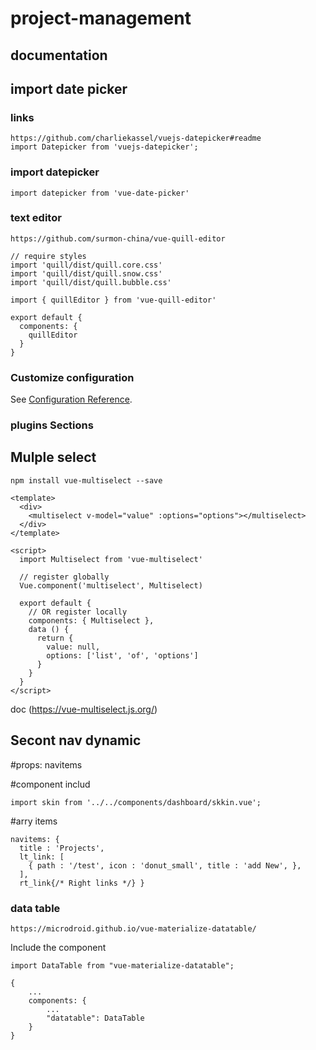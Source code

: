 # project-management
## documentation

## import date picker

### links
```
https://github.com/charliekassel/vuejs-datepicker#readme
import Datepicker from 'vuejs-datepicker';
```
### import datepicker
```
import datepicker from 'vue-date-picker'

```
### text editor
```
https://github.com/surmon-china/vue-quill-editor

// require styles
import 'quill/dist/quill.core.css'
import 'quill/dist/quill.snow.css'
import 'quill/dist/quill.bubble.css'

import { quillEditor } from 'vue-quill-editor'

export default {
  components: {
    quillEditor
  }
}
```



### Customize configuration
See [Configuration Reference](https://cli.vuejs.org/config/).


### plugins Sections

## Mulple select 
```
npm install vue-multiselect --save

<template>
  <div>
    <multiselect v-model="value" :options="options"></multiselect>
  </div>
</template>

<script>
  import Multiselect from 'vue-multiselect'

  // register globally
  Vue.component('multiselect', Multiselect)

  export default {
    // OR register locally
    components: { Multiselect },
    data () {
      return {
        value: null,
        options: ['list', 'of', 'options']
      }
    }
  }
</script>
```
doc (https://vue-multiselect.js.org/)

## Secont nav dynamic
#props:
navitems

#component includ
```
import skin from '../../components/dashboard/skkin.vue';
```

#arry items
```
navitems: { 
  title : 'Projects', 
  lt_link: [ 
    { path : '/test', icon : 'donut_small', title : 'add New', }, 
  ], 
  rt_link{/* Right links */} } 
```

### data table
``` 
https://microdroid.github.io/vue-materialize-datatable/ 

```

Include the component 
```
import DataTable from "vue-materialize-datatable";

{
    ...
    components: {
        ...
        "datatable": DataTable
    }
}

```

